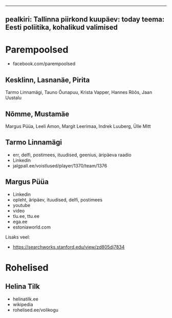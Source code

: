 
---
pealkiri: Tallinna piirkond
kuupäev: today
teema: Eesti poliitika, kohalikud valimised
---


# Parempoolsed

- facebook.com/parempoolsed

## Kesklinn, Lasnanäe, Pirita

Tarmo Linnamägi, Tauno Õunapuu, Krista Vapper, Hannes Rõõs, Jaan Uustalu

## Nõmme, Mustamäe

Margus Püüa, Leeli Amon, Margit Leerimaa, Indrek Luuberg, Ülle Mitt

## Tarmo Linnamägi

- err, delfi, postimees, ituudised, geenius, äripäeva raadio
- Linkedin
- jalgpall.ee/voistlused/player/1370/team/1376

## Margus Püüa

- Linkedin
- opleht, äripäev, ituudised, delfi, postimees
- youtube
- video
- tlu.ee, ttu.ee 
- ega.ee
- estoniaworld.com

Lisaks veel: 
- https://searchworks.stanford.edu/view/zd805dj7834
  
# Rohelised 

## Helina Tilk

- helinatilk.ee
- wikipedia
- rohelised.ee/volikogu


  

